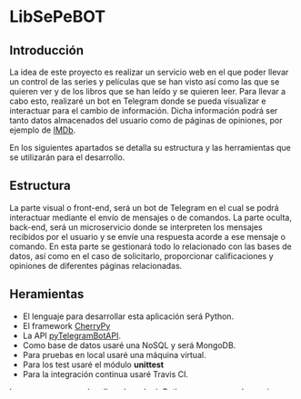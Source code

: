# LibSePeBOT
## Introducción

La idea de este proyecto es realizar un servicio web en el que poder llevar un control de las series y películas que se han visto así como las que se quieren ver y de los libros que se han leído y se quieren leer. Para llevar a cabo esto, realizaré un bot en Telegram donde se pueda visualizar e interactuar para el cambio de información. Dicha información podrá ser tanto datos almacenados del usuario como de páginas de opiniones, por ejemplo de [IMDb](https://www.imdb.com/).

En los siguientes apartados se detalla su estructura y las herramientas que se utilizarán para el desarrollo.

## Estructura

La parte visual o front-end, será un bot de Telegram en el cual se podrá interactuar mediante el envío de mensajes o de comandos. La parte oculta, back-end, será un microservicio donde se interpreten los mensajes recibidos por el usuario y se envíe una respuesta acorde a ese mensaje o comando. En esta parte se gestionará todo lo relacionado con las bases de datos, así como en el caso de solicitarlo, proporcionar calificaciones y opiniones de diferentes páginas relacionadas.

## Heramientas

- El lenguaje para desarrollar esta aplicación será Python.
- El framework [CherryPy](https://cherrypy.org/)
- La API [pyTelegramBotAPI](https://github.com/eternnoir/pyTelegramBotAPI).
- Como base de datos usaré una NoSQL y será MongoDB.
- Para pruebas en local usaré una máquina virtual.
- Para los test usaré el módulo __unittest__
- Para la integración continua usaré Travis CI.

Las razones que me han llevado a elegir Python es que es un lenguaje que estoy aprendiendo y me gustaría desarrollar algo más "importante". Con respecto a la API, es una que ya he usado anteriormente y no he tenido ningún problema, por lo que quiero seguir utilizándola. Por último he elegido CherryPy como framework porque que es estable, está creciendo, tiene 10 años y actualmente tiene mucha actividad. Al ser orientado objetos, permite hacer un código más limpio y un desarrollo más rápido. A parte tiene buen rendimiento y permite trabajar en la versión 2 y 3 de Python.

La base de datos que he elegido es NoSQL, y en este caso MongoDB, es un sistema que ya he usado, por lo que me resulta más familiar. Aparte de esto he decidido poner la información en una base de datos no relacional porque solo se va a almacenar datos de forma plana y variables del estilo:

      Por ejemplo una película tendrá los campos (aproximados):
        titulo: "titulo", año: "XXXX", mi_puntuacion: [0..10], usuario: <uid del bot> ...

Por lo que de este modo me ahorro espacio en disco.
